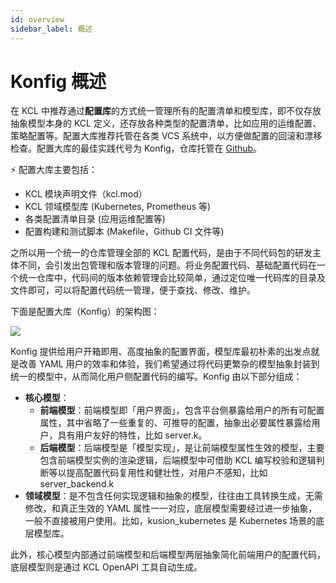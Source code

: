 ```yaml
---
id: overview
sidebar_label: 概述
---
```


# Konfig 概述

在 KCL 中推荐通过**配置库**的方式统一管理所有的配置清单和模型库，即不仅存放抽象模型本身的 KCL 定义，还存放各种类型的配置清单，比如应用的运维配置、策略配置等。配置大库推荐托管在各类 VCS 系统中，以方便做配置的回滚和漂移检查。配置大库的最佳实践代号为 Konfig，仓库托管在 [Github](https://github.com/kcl-lang/konfig)。

⚡️ 配置大库主要包括：

- KCL 模块声明文件（kcl.mod）
- KCL 领域模型库 (Kubernetes, Prometheus 等)
- 各类配置清单目录 (应用运维配置等)
- 配置构建和测试脚本 (Makefile，Github CI 文件等)

之所以用一个统一的仓库管理全部的 KCL 配置代码，是由于不同代码包的研发主体不同，会引发出包管理和版本管理的问题。将业务配置代码、基础配置代码在一个统一仓库中，代码间的版本依赖管理会比较简单，通过定位唯一代码库的目录及文件即可，可以将配置代码统一管理，便于查找、修改、维护。

下面是配置大库（Konfig）的架构图：

![](/img/docs/user_docs/guides/konfig/konfig-arch.png)

Konfig 提供给用户开箱即用、高度抽象的配置界面，模型库最初朴素的出发点就是改善 YAML 用户的效率和体验，我们希望通过将代码更繁杂的模型抽象封装到统一的模型中，从而简化用户侧配置代码的编写。Konfig 由以下部分组成：

- **核心模型**：
  - **前端模型**：前端模型即「用户界面」，包含平台侧暴露给用户的所有可配置属性，其中省略了一些重复的、可推导的配置，抽象出必要属性暴露给用户，具有用户友好的特性，比如 server.k。
  - **后端模型**：后端模型是「模型实现」，是让前端模型属性生效的模型，主要包含前端模型实例的渲染逻辑，后端模型中可借助 KCL 编写校验和逻辑判断等以提高配置代码复用性和健壮性，对用户不感知，比如 server_backend.k
- **领域模型**：是不包含任何实现逻辑和抽象的模型，往往由工具转换生成，无需修改，和真正生效的 YAML 属性一一对应，底层模型需要经过进一步抽象，一般不直接被用户使用。比如，kusion_kubernetes 是 Kubernetes 场景的底层模型库。

此外，核心模型内部通过前端模型和后端模型两层抽象简化前端用户的配置代码，底层模型则是通过 KCL OpenAPI 工具自动生成。
